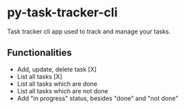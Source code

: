 # py-task-tracker-cli

Task tracker cli app used to track and manage your tasks.

## Functionalities

- Add, update, delete task [X]
- List all tasks [X]
- List all tasks which are done
- List all tasks which are not done
- Add "in progress" status, besides "done" and "not done"
